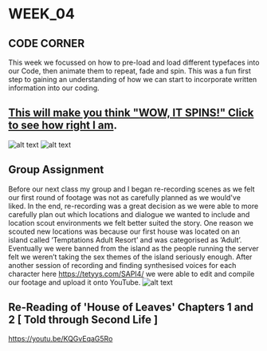 # WEEK_04

## CODE CORNER
This week we focussed on how to pre-load and load different typefaces into our Code, then animate them to repeat, fade and spin. This was a fun first step to gaining an understanding of how we can start to incorporate written information into our coding.
## [This will make you think "WOW, IT SPINS!" Click to see how right I am](https://TajHealy.github.io/CodeWords/week_04/typeLesson2/).


![alt text](https://github.com/TajHealy/CodeWords/blob/master/week_04/week4images/basicsoftype.jpg?raw=true)
![alt text](https://github.com/TajHealy/CodeWords/blob/master/week_04/week4images/spinType.jpg?raw=true)

## Group Assignment
Before our next class my group and I began re-recording scenes as we felt our first round of footage was not as carefully planned as we would've liked. In the end, re-recording was a great decision as we were able to more carefully plan out which locations and dialogue we wanted to include and location scout environments we felt better suited the story. One reason we scouted new locations was because our first house was located on an island called ‘Temptations Adult Resort’ and was categorised as ‘Adult’.  Eventually we were banned from the island as the people running the server felt we weren’t taking the sex themes of the island seriously enough. After another session of recording and finding synthesised voices for each character here https://tetyys.com/SAPI4/ we were able to edit and compile our footage and upload it onto YouTube.
![alt text](https://github.com/TajHealy/CodeWords/blob/master/week_04/week4images/bannedfromsl.jpg?raw=true)

## Re-Reading of 'House of Leaves' Chapters 1 and 2 [ Told through Second Life ]
https://youtu.be/KQGvEqaG5Ro  

